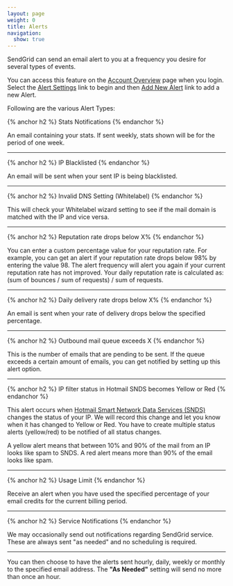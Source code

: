 ```yaml
---
layout: page
weight: 0
title: Alerts
navigation:
  show: true
---
```


SendGrid can send an email alert to you at a frequency you desire for several types of events.

You can access this feature on the [Account Overview](http://sendgrid.com/account/overview) page when you login. Select the [Alert Settings](http://sendgrid.com/alerts) link to begin and then [Add New Alert](http://sendgrid.com/alerts/add) link to add a new Alert.

Following are the various Alert Types:

{% anchor h2 %}
Stats Notifications 
{% endanchor %}

An email containing your stats. If sent weekly, stats shown will be for the period of one week.

* * * * *

{% anchor h2 %}
IP Blacklisted 
{% endanchor %}

An email will be sent when your sent IP is being blacklisted.

* * * * *

{% anchor h2 %}
Invalid DNS Setting (Whitelabel) 
{% endanchor %}

This will check your Whitelabel wizard setting to see if the mail domain is matched with the IP and vice versa.

* * * * *

{% anchor h2 %}
Reputation rate drops below X% 
{% endanchor %}

You can enter a custom percentage value for your reputation rate. For example, you can get an alert if your reputation rate drops below 98% by entering the value 98. The alert frequency will alert you again if your current reputation rate has not improved. Your daily reputation rate is calculated as: (sum of bounces / sum of requests) / sum of requests.

* * * * *

{% anchor h2 %}
Daily delivery rate drops below X% 
{% endanchor %}

An email is sent when your rate of delivery drops below the specified percentage.

* * * * *

{% anchor h2 %}
Outbound mail queue exceeds X 
{% endanchor %}

This is the number of emails that are pending to be sent. If the queue exceeds a certain amount of emails, you can get notified by setting up this alert option.

* * * * *

{% anchor h2 %}
IP filter status in Hotmail SNDS becomes Yellow or Red 
{% endanchor %}

This alert occurs when [Hotmail Smart Network Data Services (SNDS)](https://postmaster.live.com/snds/) changes the status of your IP. We will record this change and let you know when it has changed to Yellow or Red. You have to create multiple status alerts (yellow/red) to be notified of all status changes.

A yellow alert means that between 10% and 90% of the mail from an IP looks like spam to SNDS. A red alert means more than 90% of the email looks like spam.

* * * * *

{% anchor h2 %}
Usage Limit 
{% endanchor %}

Receive an alert when you have used the specified percentage of your email credits for the current billing period.

* * * * *

{% anchor h2 %}
Service Notifications 
{% endanchor %}

We may occasionally send out notifications regarding SendGrid service. These are always sent "as needed" and no scheduling is required.

* * * * *

You can then choose to have the alerts sent hourly, daily, weekly or monthly to the specified email address. The **"As Needed"** setting will send no more than once an hour.
